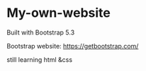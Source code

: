 # My-own-website
Built with Bootstrap 5.3

Bootstrap website: https://getbootstrap.com/

still learning html &css


